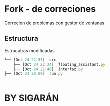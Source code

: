 
#  Fork - de correciones 
Correcion de problemas con gestor de ventanas
## Estructura
Estrucutras modificadas

```javascript
└── [Oct 24 22:53]  src
    ├── [Oct 24 22:34]  floating_assistant.py
    ├── [Oct 24 21:46]  interfaz.py
├── [Oct 24 20:09]  run.py



```

<h1>BY SIGARÁN</h1>
